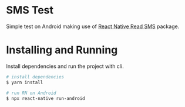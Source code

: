 # SMS Test

Simple test on Android making use of [React Native Read SMS](https://github.com/KetanDhopeshwarkar/react-native-read-sms) package.

# Installing and Running

Install dependencies and run the project with cli.

```bash
# install dependencies
$ yarn install

# run RN on Android
$ npx react-native run-android
```
